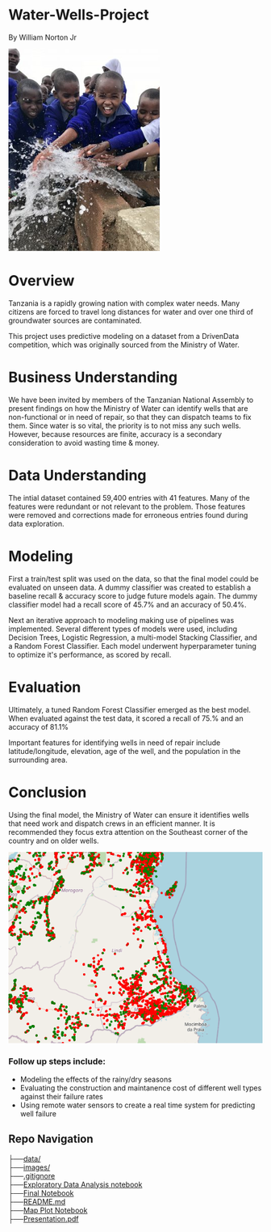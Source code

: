 # Water-Wells-Project
By William Norton Jr

![Tanzanian Children at new well](/Images/kidswell.jpg)

# Overview
Tanzania is a rapidly growing nation with complex water needs.  Many citizens are forced to travel long distances for water and over one third of groundwater sources are contaminated. 

This project uses predictive modeling on a dataset from a DrivenData competition, which was originally sourced from the Ministry of Water.

# Business Understanding
We have been invited by members of the Tanzanian National Assembly to present findings on how the Ministry of Water can identify wells that are non-functional or in need of repair, so that they can dispatch teams to fix them.  Since water is so vital, the priority is to not miss any such wells.  However, because resources are finite, accuracy is a secondary consideration to avoid wasting time & money.

# Data Understanding
The intial dataset contained 59,400 entries with 41 features.  Many of the features were redundant or not relevant to the problem.  Those features were removed and corrections made for erroneous entries found during data exploration.

# Modeling
First a train/test split was used on the data, so that the final model could be evaluated on unseen data.  A dummy classifier was created to establish a baseline recall & accuracy score to judge future models again.  The dummy classifier model had a recall score of 45.7% and an accuracy of 50.4%.

Next an iterative approach to modeling making use of pipelines was implemented.  Several different types of models were used, including Decision Trees, Logistic Regression, a multi-model Stacking Classifier, and a Random Forest Classifier.  Each model underwent hyperparameter tuning to optimize it's performance, as scored by recall.

# Evaluation
Ultimately, a tuned Random Forest Classifier emerged as the best model.  When evaluated against the test data, it scored a recall of 75.% and an accuracy of 81.1%

Important features for identifying wells in need of repair include latitude/longitude, elevation, age of the well, and the population in the surrounding area.

# Conclusion
Using the final model, the Ministry of Water can ensure it identifies wells that need work and dispatch crews in an efficient manner.  It is recommended they focus extra attention on the Southeast corner of the country and on older wells.

![Lindi and Mtwara](/Images/SE%20wells.png)

### Follow up steps include:
 - Modeling the effects of the rainy/dry seasons
- Evaluating the construction and maintanence cost of different well types against their failure rates
- Using remote water sensors to create a real time system for predicting well failure

## Repo Navigation
├──[data/](https://github.com/Noptov/Water-Wells-Project/tree/main/Data)     <br> 
├──[images/](https://github.com/Noptov/Water-Wells-Project/tree/main/Images)     <br> 
├──[.gitignore](https://github.com/Noptov/Water-Wells-Project/blob/main/.gitignore)   <br> 
├──[Exploratory Data Analysis notebook](https://github.com/Noptov/Water-Wells-Project/blob/main/EDA.ipynb)     <br> 
├──[Final Notebook](https://github.com/Noptov/Water-Wells-Project/blob/main/FinalNotebook.ipynb)      <br>
├──[README.md](https://github.com/Noptov/Water-Wells-Project/blob/main/README.md)      <br>
├──[Map Plot Notebook](https://github.com/Noptov/Water-Wells-Project/blob/main/mapplot2.ipynb) <br>
├──[Presentation.pdf]()